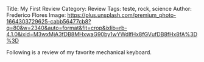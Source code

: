 Title: My First Review
Category: Review
Tags: teste, rock, science
Author: Frederico Flores
Image: https://plus.unsplash.com/premium_photo-1664303729625-cabb56477cb8?q=80&w=2340&auto=format&fit=crop&ixlib=rb-4.1.0&ixid=M3wxMjA3fDB8MHxwaG90by1wYWdlfHx8fGVufDB8fHx8fA%3D%3D


Following is a review of my favorite mechanical keyboard.
